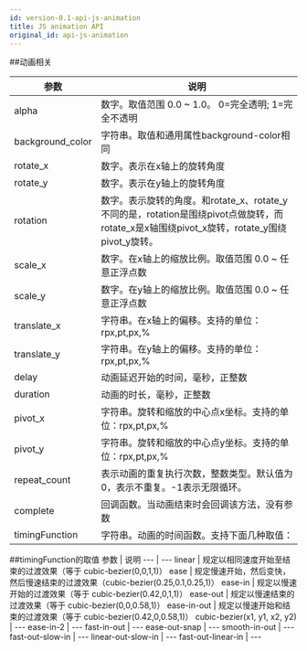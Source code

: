```yaml
---
id: version-0.1-api-js-animation
title: JS animation API
original_id: api-js-animation
---
```


##动画相关

参数 | 说明
--- | --- 
alpha	            |  数字。取值范围 0.0 ~ 1.0。 0=完全透明; 1=完全不透明
background_color	|  字符串。取值和通用属性background-color相同
rotate_x	        |  数字。表示在x轴上的旋转角度
rotate_y	        |  数字。表示在y轴上的旋转角度
rotation	        |  数字。表示旋转的角度。和rotate_x、rotate_y不同的是，rotation是围绕pivot点做旋转，而rotate_x是x轴围绕pivot_x旋转，rotate_y围绕pivot_y旋转。
scale_x	            |  数字。在x轴上的缩放比例。取值范围 0.0 ~ 任意正浮点数
scale_y	            |  数字。在y轴上的缩放比例。取值范围 0.0 ~ 任意正浮点数
translate_x	        |  字符串。在x轴上的偏移。支持的单位：rpx,pt,px,%
translate_y	        |  字符串。在y轴上的偏移。支持的单位：rpx,pt,px,%
delay	            |  动画延迟开始的时间，毫秒，正整数
duration	        |  动画的时长，毫秒，正整数
pivot_x	            |  字符串。旋转和缩放的中心点x坐标。支持的单位：rpx,pt,px,%
pivot_y	            |  字符串。旋转和缩放的中心点y坐标。支持的单位：rpx,pt,px,%
repeat_count	    |  表示动画的重复执行次数，整数类型。默认值为0，表示不重复。-1表示无限循环。
complete	        |  回调函数。当动画结束时会回调该方法，没有参数
timingFunction	    |  字符串。动画的时间函数。支持下面几种取值：
	
##timingFunction的取值	
参数    |	说明
---     |   --- 
linear	            |  规定以相同速度开始至结束的过渡效果（等于 cubic-bezier(0,0,1,1)）
ease	            |  规定慢速开始，然后变快，然后慢速结束的过渡效果（cubic-bezier(0.25,0.1,0.25,1)）
ease-in	            |  规定以慢速开始的过渡效果（等于 cubic-bezier(0.42,0,1,1)）
ease-out	        |  规定以慢速结束的过渡效果（等于 cubic-bezier(0,0,0.58,1)）
ease-in-out	        |  规定以慢速开始和结束的过渡效果（等于 cubic-bezier(0.42,0,0.58,1)）
cubic-bezier(x1, y1, x2, y2) |  ---
ease-in-2	        |  ---
fast-in-out	        |  ---
ease-out-snap	    |  ---
smooth-in-out	    |  ---
fast-out-slow-in	|  ---
linear-out-slow-in  |  ---
fast-out-linear-in	|  ---